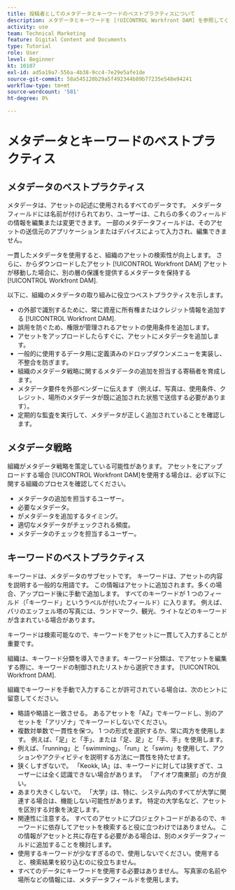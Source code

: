 ```yaml
---
title: 投稿者としてのメタデータとキーワードのベストプラクティスについて
description: メタデータとキーワードを [!UICONTROL Workfront DAM] を参照してください。
activity: use
team: Technical Marketing
feature: Digital Content and Documents
type: Tutorial
role: User
level: Beginner
kt: 10107
exl-id: ad5a19a7-556a-4b38-9cc4-7e29e5afe1de
source-git-commit: 58a545120b29a5f492344b89b77235e548e94241
workflow-type: tm+mt
source-wordcount: '581'
ht-degree: 0%

---
```


# メタデータとキーワードのベストプラクティス

## メタデータのベストプラクティス

メタデータは、アセットの記述に使用されるすべてのデータです。 メタデータフィールドには名前が付けられており、ユーザーは、これらの多くのフィールドの情報を編集または変更できます。 一部のメタデータフィールドは、そのアセットの送信元のアプリケーションまたはデバイスによって入力され、編集できません。

一貫したメタデータを使用すると、組織のアセットの検索性が向上します。 さらに、からダウンロードしたアセット [!UICONTROL Workfront DAM] アセットが移動した場合に、別の層の保護を提供するメタデータを保持する [!UICONTROL Workfront DAM].

以下に、組織のメタデータの取り組みに役立つベストプラクティスを示します。

* の外部で識別するために、常に資産に所有権またはクレジット情報を追加する [!UICONTROL Workfront DAM].
* 誤用を防ぐため、権限が管理されるアセットの使用条件を追加します。
* アセットをアップロードしたらすぐに、アセットにメタデータを追加します。
* 一般的に使用するデータ用に定義済みのドロップダウンメニューを実装し、不整合を防ぎます。
* 組織のメタデータ戦略に関するメタデータの追加を担当する寄稿者を育成します。
* メタデータ要件を外部ベンダーに伝えます（例えば、写真は、使用条件、クレジット、場所のメタデータが既に追加された状態で送信する必要があります）。
* 定期的な監査を実行して、メタデータが正しく追加されていることを確認します。

## メタデータ戦略

組織がメタデータ戦略を策定している可能性があります。 アセットをにアップロードする場合 [!UICONTROL Workfront DAM]を使用する場合は、必ず以下に関する組織のプロセスを確認してください。

* メタデータの追加を担当するユーザー。
* 必要なメタデータ。
* がメタデータを追加するタイミング。
* 適切なメタデータがチェックされる頻度。
* メタデータのチェックを担当するユーザー。

## キーワードのベストプラクティス

キーワードは、メタデータのサブセットです。 キーワードは、アセットの内容を説明する一般的な用語です。 この情報はアセットに追加されます。多くの場合、アップロード後に手動で追加します。 すべてのキーワードが 1 つのフィールド（「キーワード」というラベルが付いたフィールド）に入ります。 例えば、パリのエッフェル塔の写真には、ランドマーク、観光、ライトなどのキーワードが含まれている場合があります。

キーワードは検索可能なので、キーワードをアセットに一貫して入力することが重要です。

組織は、キーワード分類を導入できます。キーワード分類は、でアセットを編集する際に、キーワードの制御されたリストから選択できます。 [!UICONTROL Workfront DAM].

組織でキーワードを手動で入力することが許可されている場合は、次のヒントに留意してください。

* 略語や略語と一致させる。 あるアセットを「AZ」でキーワードし、別のアセットを「アリゾナ」でキーワードしないでください。
* 複数対単数で一貫性を保つ。 1 つの形式を選択するか、常に両方を使用します。 例えば、「足」と「手」、または「足、足」と「手、手」を使用します。
* 例えば、「running」と「swimming」、「run」と「swim」を使用して、アクションやアクティビティを説明する方法に一貫性を持たせます。
* 狭くしすぎないで。 「Keokk, IA」は、キーワードに対しては狭すぎて、ユーザーには全く認識できない場合があります。 「アイオワ南東部」の方が良い。
* あまり大きくしないで。 「大学」は、特に、システム内のすべてが大学に関連する場合は、機能しない可能性があります。 特定の大学名など、アセットを区別する対象を決定します。
* 関連性に注意する。 すべてのアセットにプロジェクトコードがあるので、キーワードに依存してアセットを検索すると役に立つわけではありません。 この情報がアセットと共に存在する必要がある場合は、別のメタデータフィールドに追加することを検討します。
* 使用するキーワードが少なすぎるので、使用しないでください。使用すると、検索結果を絞り込むのに役立ちません。
* すべてのデータにキーワードを使用する必要はありません。 写真家の名前や場所などの情報には、メタデータフィールドを使用します。

